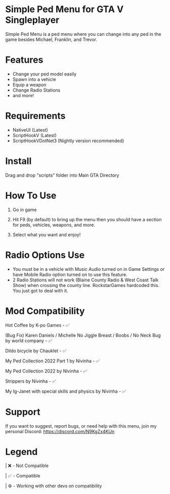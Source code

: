# Simple Ped Menu for GTA V Singleplayer

Simple Ped Menu is a ped menu where you can change into any ped in the game besides Michael, Franklin, and Trevor.

# Features
* Change your ped model easily
* Spawn into a vehicle
* Equip a weapon
* Change Radio Stations
* and more!

# Requirements

* NativeUI (Latest)
* ScriptHookV (Latest)
* ScriptHookVDotNet3 (Nightly version recommended)

# Install
Drag and drop "scripts" folder into Main GTA Directory

# How To Use

1) Go in game 

2) Hit F9 (by default) to bring up the menu then you should have a section for peds, vehicles, weapons, and more.

3) Select what you want and enjoy!

# Radio Options Use

* You must be in a vehicle with Music Audio turned on in Game Settings or have Mobile Radio option turned on to use this feature.
* 2 Radio Stations will not work (Blaine County Radio & West Coast Talk Show) when crossing the county line. RockstarGames hardcoded this. You just got to deal with it.

# Mod Compatibility
Hot Coffee by K-po Games - ✅

(Bug Fix) Karen Daniels / Michelle No Jiggle Breast / Boobs / No Neck Bug by world company - ✅

Dildo bicycle by Chauklet - ✅

My Ped Collection 2022 Part 1 by Nivinha - ✅

My Ped Collection 2022 by Nivinha - ✅

Strippers by Nivinha - ✅

My Ig-Janet with special skills and physics by Nivinha - ✅

# Support

If you want to suggest, report bugs, or need help with this menu, join my personal Discord: https://discord.com/N9KgZx4KUn 

# Legend

| ❌ - Not Compatible

| ✅ - Compatible

| ⚙️ - Working with other devs on compatibility
